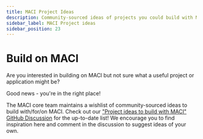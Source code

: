 ```yaml
---
title: MACI Project Ideas
description: Community-sourced ideas of projects you could build with MACI
sidebar_label: MACI Project ideas
sidebar_position: 23
---
```


# Build on MACI

Are you interested in building on MACI but not sure what a useful project or application might be?

Good news - you're in the right place!

The MACI core team maintains a wishlist of community-sourced ideas to build with/for/on MACI. Check out our ["Project ideas to build with MACI" GitHub Discussion](https://github.com/privacy-scaling-explorations/maci/discussions/1136) for the up-to-date list! We encourage you to find inspiration here and comment in the discussion to suggest ideas of your own.
